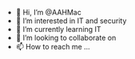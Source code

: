 - 👋 Hi, I’m @AAHMac
- 👀 I’m interested in IT and security
- 🌱 I’m currently learning IT
- 💞️ I’m looking to collaborate on 
- 📫 How to reach me ...

<!---
AAHMac/AAHMac is a ✨ special ✨ repository because its `README.md` (this file) appears on your GitHub profile.
You can click the Preview link to take a look at your changes.
--->
